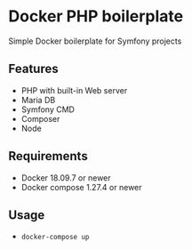 # Docker PHP boilerplate
Simple Docker boilerplate for Symfony projects

## Features
- PHP with built-in Web server
- Maria DB
- Symfony CMD
- Composer
- Node

## Requirements
- Docker 18.09.7 or newer
- Docker compose 1.27.4 or newer

## Usage
- `docker-compose up`
